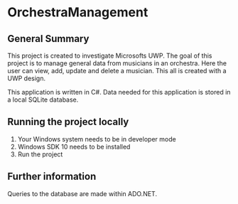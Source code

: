 # OrchestraManagement
 
## General Summary
This project is created to investigate Microsofts UWP. The goal of this project is to manage general data from musicians in an orchestra. Here the user can view, add, update and delete a musician. This all is created with a UWP design.

This application is written in C#. Data needed for this application is stored in a local SQLite database.

## Running the project locally
1. Your Windows system needs to be in developer mode
2. Windows SDK 10 needs to be installed
3. Run the project

## Further information
Queries to the database are made within ADO.NET.
